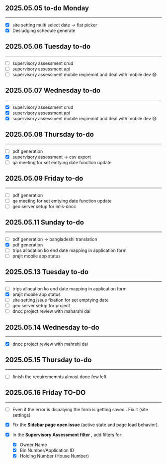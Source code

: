 ## 2025.05.05 to-do Monday

---

* [X] site setting multi select date  -> flat picker
* [X] Desludging schedule generate

## 2025.05.06 Tuesday to-do

---

* [ ] supervisory assessment crud
* [ ] supervisory assessment api
* [ ] supervisory assessment mobile reqiremnt and deal with mobile dev 😄

## 2025.05.07 Wednesday to-do

---

* [X] supervisory assessment crud
* [X] supervisory assessment api
* [X] supervisory assessment mobile reqiremnt and deal with mobile dev 😄

## 2025.05.08 Thursday to-do

---

* [ ] pdf generation
* [X] supervisory assessment -> csv export
* [ ] qa meeting for set emtying date function update

## 2025.05.09 Friday to-do

---

* [ ] pdf generation
* [ ] qa meeting for set emtying date function update
* [ ] geo server setup for imis-dncc

## 2025.05.11 Sunday to-do

---

* [ ] pdf generation -> bangladeshi  translation
* [X] pdf generation
* [ ] trips allocation ko end date mapping in application form
* [ ] prajit mobile app status

## 2025.05.13 Tuesday to-do

---

* [ ] trips allocation ko end date mapping in application form
* [X] prajit mobile app status
* [ ] site setting issue fixation for set emptying date
* [ ] geo server setup for project
* [ ] dncc project review with maharshi dai

## 2025.05.14 Wednesday to-do

---

* [X] dncc project review with mahrshi dai

## 2025.05.15 Thursday to-do

---

* [ ] finish the requirememnts
  almost done few left

## 2025.05.16 Friday TO-DO

---

* [ ] Even if the error is dispalying the form is getting saved . Fix it (site settings)
* [X] Fix the **Sidebar page open issue** (active state and page load behavior).
* [X] In the  **Supervisory Assessment filter** , add filters for:

  * [X] Owner Name
  * [X] Bin Number/Application ID
  * [X] Holding Number (House Number)

